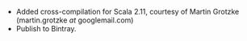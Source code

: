 - Added cross-compilation for Scala 2.11, courtesy of
  Martin Grotzke (martin.grotzke _at_ googlemail.com)
- Publish to Bintray.
